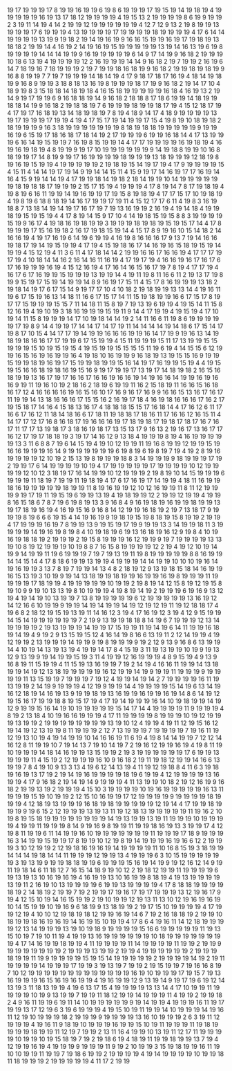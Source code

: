 19
17
19
19
19
17
8
19
19
16
19
19
6
19
8
6
19
19
19
17
19
15
19
14
19
18
19
4
19
19
19
19
19
16
19
13
17
18
12
19
19
19
19
4
19
15
13
2
19
19
19
19
8
6
19
9
19
19
2
3
19
11
14
19
4
14
2
19
19
12
19
19
19
19
19
19
4
12
7
12
9
13
2
19
8
19
19
13
19
19
19
17
6
19
19
19
4
13
19
19
19
19
17
19
19
19
19
18
19
19
19
19
4
17
6
14
14
19
19
19
19
13
19
9
19
18
2
19
14
19
16
19
9
16
16
15
19
19
16
19
17
19
18
19
13
18
18
2
19
19
14
4
16
19
2
14
19
16
19
15
19
19
19
19
19
13
19
14
16
13
19
6
19
8
19
19
19
19
14
14
14
19
19
9
16
19
19
19
19
19
6
14
9
17
14
19
9
16
18
2
19
19
19
10
18
6
13
19
4
19
19
19
19
12
2
16
19
19
19
14
14
9
16
18
2
19
7
19
19
2
16
19
6
14
7
18
19
16
7
18
19
19
19
2
19
7
19
19
18
16
18
19
9
16
18
2
19
19
18
19
18
19
9
16
8
8
19
19
7
7
19
7
19
19
19
14
18
14
19
4
17
9
18
17
18
17
16
19
4
18
14
19
18
19
9
16
8
9
19
19
3
18
8
18
13
16
19
8
19
19
19
18
17
19
9
16
18
2
19
14
17
10
4
18
9
19
8
3
15
18
18
14
18
19
18
4
16
15
18
19
19
19
19
19
16
18
4
16
19
13
2
19
14
9
19
17
19
19
6
9
16
18
18
19
14
9
16
18
2
18
18
8
17
18
6
19
19
14
18
19
19
18
18
14
19
9
16
18
2
19
18
18
19
7
6
19
19
19
18
19
19
18
17
19
4
15
12
18
17
19
4
17
19
17
16
18
19
13
14
18
19
18
19
7
8
19
4
18
9
14
17
4
18
9
19
19
19
19
13
19
17
19
19
19
17
19
19
4
19
4
17
15
17
19
14
19
19
17
15
4
19
8
19
10
18
19
18
2
18
19
19
19
9
16
3
18
19
19
19
19
19
19
19
8
18
19
18
18
19
19
19
19
19
9
19
19
16
19
6
15
19
17
18
16
18
17
18
14
19
2
17
19
19
19
6
19
19
16
18
14
4
17
13
19
19
19
6
16
14
19
15
19
19
7
16
19
8
15
19
19
14
4
17
17
19
19
19
19
16
19
18
19
4
16
19
16
19
18
19
4
8
19
19
9
19
17
10
19
19
19
19
19
19
9
14
19
18
8
19
19
10
16
8
18
19
19
17
14
8
19
9
19
17
16
19
19
19
19
18
19
19
19
13
18
19
19
19
12
18
19
8
19
16
19
15
19
19
4
19
19
19
19
19
2
19
18
19
15
14
19
17
19
4
17
9
19
19
19
19
15
4
15
11
4
14
14
19
17
19
14
9
19
14
14
15
11
4
15
9
19
17
14
16
19
17
17
16
19
14
16
4
15
9
19
14
14
19
4
17
19
19
18
14
19
18
2
18
14
19
19
10
14
19
19
19
19
19
19
18
19
18
18
17
19
19
19
2
15
17
15
19
4
19
19
19
4
17
8
19
14
7
8
17
19
18
19
4
19
8
19
6
16
11
19
19
14
19
16
19
19
17
19
15
8
19
18
19
4
17
17
15
17
10
19
18
19
4
19
8
19
6
18
8
18
19
14
16
17
19
19
17
19
11
4
15
12
17
17
6
11
4
19
8
3
16
19
18
8
7
13
18
14
19
14
19
17
16
17
19
7
19
13
16
19
19
2
16
19
4
19
14
18
4
19
19
18
19
15
19
15
19
4
4
17
8
19
14
15
9
17
10
4
14
19
18
15
19
15
8
8
3
19
19
19
19
15
19
9
16
17
4
19
18
16
19
18
19
19
3
19
19
19
18
19
18
19
15
19
15
17
14
4
17
8
19
19
19
17
15
16
19
18
2
16
17
19
18
15
19
14
4
15
17
8
9
19
16
10
15
14
18
2
14
16
16
19
4
19
17
16
19
6
14
19
6
19
19
4
16
19
8
16
16
16
17
9
13
7
19
14
16
16
19
18
17
19
14
19
15
19
19
4
17
19
4
15
19
18
16
17
14
16
19
16
15
18
19
15
19
14
19
19
4
15
12
19
4
11
3
6
11
4
17
18
14
14
2
19
19
16
16
17
16
16
19
4
17
17
17
19
17
19
4
10
18
14
14
16
2
16
14
16
11
16
19
4
17
19
17
19
4
16
16
19
16
17
16
17
6
17
16
19
19
19
16
19
4
15
12
16
19
4
17
16
14
16
15
16
17
19
7
8
19
4
17
17
19
4
16
17
6
17
16
19
19
15
19
19
19
13
19
19
14
4
19
11
19
8
11
16
6
11
2
19
13
17
19
8
19
9
15
19
17
15
19
14
19
19
14
8
9
16
19
17
15
11
4
15
17
8
16
19
19
19
13
18
2
19
18
14
19
17
6
17
15
14
9
19
17
17
10
4
10
18
2
19
18
19
19
13
13
14
4
19
16
11
19
6
17
15
19
16
13
14
18
11
16
6
17
15
17
14
11
15
19
18
19
19
16
6
17
15
17
8
19
17
17
15
19
19
19
15
15
7
11
14
18
11
15
8
19
7
19
13
19
6
19
19
4
19
15
14
11
15
8
12
16
19
4
19
10
19
3
18
16
19
19
19
15
19
11
9
14
4
17
19
19
4
19
15
19
4
17
10
19
14
11
15
8
19
19
19
14
17
10
19
18
14
14
19
2
14
11
16
6
11
19
8
6
19
19
19
19
19
17
19
8
9
14
4
19
19
17
14
14
17
14
17
19
11
14
14
14
14
19
14
18
6
17
15
14
17
19
8
17
10
15
4
14
17
17
19
14
19
19
16
16
16
19
19
16
14
17
19
9
19
16
13
14
19
18
19
18
16
16
17
17
19
19
6
17
15
19
19
4
15
11
19
19
19
15
11
17
13
19
19
15
15
19
19
19
15
10
19
15
19
15
4
19
15
19
19
15
15
15
15
11
19
6
19
4
14
15
15
6
12
19
19
16
15
16
19
16
19
19
16
4
19
18
10
16
19
19
9
16
18
19
13
19
15
15
16
9
19
19
15
19
19
18
19
16
19
17
15
19
19
18
19
19
15
16
14
19
17
16
19
19
15
19
4
4
19
15
19
15
16
16
18
19
18
16
19
15
16
9
19
17
19
19
17
13
19
17
14
18
19
18
2
16
15
16
18
19
19
13
16
17
19
17
16
16
17
16
16
19
16
16
19
14
19
16
16
14
19
19
16
19
16
16
9
19
11
19
16
10
19
2
18
16
2
18
19
6
19
19
11
16
2
15
18
19
11
16
16
15
16
18
16
17
12
4
16
16
16
16
19
16
15
16
10
17
16
9
16
17
16
9
9
16
16
15
13
16
17
16
17
11
19
19
14
13
18
16
16
16
17
15
15
16
2
16
19
17
18
4
16
19
18
16
16
16
17
16
2
17
19
15
18
17
14
16
4
15
18
13
16
17
4
18
18
18
15
15
17
16
18
14
4
17
16
12
6
11
17
16
6
17
16
12
11
18
14
18
16
6
17
18
11
19
18
18
17
18
16
11
17
16
16
12
16
15
11
4
14
17
17
12
17
16
8
16
18
17
19
16
16
16
19
17
18
19
18
17
19
18
17
18
17
16
7
16
17
11
17
17
13
19
18
17
3
18
16
19
18
17
13
15
13
17
9
16
13
2
19
16
17
13
16
17
17
16
12
17
19
17
18
18
19
3
19
17
14
16
12
9
13
18
4
19
19
19
8
19
4
16
19
19
19
19
19
13
3
11
6
8
8
7
19
6
14
15
19
4
19
10
12
19
19
11
19
16
8
19
19
12
19
19
15
19
16
16
19
19
19
16
14
9
19
19
19
19
19
19
6
19
8
19
6
19
8
19
7
19
4
19
2
8
19
16
19
19
19
19
12
10
19
2
15
13
19
8
19
19
19
18
8
3
14
19
19
19
9
18
19
19
19
17
19
2
19
19
17
6
14
19
19
19
19
10
19
4
17
19
19
19
19
19
17
19
19
19
19
10
12
19
19
19
19
12
10
12
3
18
19
17
16
14
19
19
10
12
19
19
19
2
19
8
19
10
14
15
19
19
19
6
19
19
19
11
18
19
7
19
19
11
19
18
19
4
17
6
17
16
19
17
14
19
19
4
18
11
16
19
19
18
16
19
19
19
19
19
18
19
19
11
8
19
16
19
19
12
10
12
16
19
19
11
8
11
12
19
19
19
9
19
17
19
11
19
15
19
6
19
19
13
19
4
19
18
19
19
12
2
19
19
12
19
19
4
19
19
8
16
15
18
6
7
8
7
19
6
19
8
19
13
3
9
16
8
4
9
16
19
18
19
16
19
19
18
19
19
13
19
17
18
19
16
19
4
16
19
15
16
9
16
8
14
12
19
19
16
18
19
2
19
7
13
18
17
9
19
19
19
8
19
6
6
6
19
15
4
14
19
16
19
9
19
18
19
15
19
8
18
19
15
8
19
19
2
19
19
4
17
19
19
19
16
19
7
8
19
19
13
9
19
15
19
17
19
9
19
19
13
3
14
19
19
18
11
3
19
19
19
19
14
19
16
19
8
19
8
4
10
19
18
19
6
19
13
16
18
19
16
12
9
19
8
4
10
19
16
19
18
18
19
2
19
19
19
2
19
15
8
19
19
19
16
12
19
19
9
19
7
19
19
19
19
13
13
19
10
8
19
12
19
19
19
10
19
8
8
7
16
15
8
19
19
19
19
12
2
19
4
19
12
10
19
14
19
9
14
19
19
11
19
6
19
19
19
7
19
7
19
13
19
11
19
8
19
19
19
19
19
8
8
16
19
19
14
14
15
14
4
17
8
18
6
19
19
13
19
19
4
19
19
19
14
14
19
19
10
10
10
19
16
14
19
16
19
19
3
13
7
8
19
7
19
19
14
13
4
8
2
18
19
12
9
13
19
18
15
18
14
16
19
19
16
15
13
19
3
10
19
9
19
14
13
18
19
19
18
19
19
16
19
19
16
19
8
19
19
19
11
19
19
19
19
17
18
19
19
4
19
19
19
19
19
10
19
19
2
19
8
19
14
12
15
8
19
12
19
15
8
19
10
9
9
19
10
13
13
19
8
10
19
19
19
4
19
8
19
14
19
2
19
19
19
6
19
16
9
13
12
19
4
19
14
19
10
13
19
19
7
13
8
19
19
19
19
19
6
12
19
19
19
19
19
13
16
19
12
14
12
16
6
10
19
19
9
19
19
14
19
14
19
19
14
19
12
19
12
19
11
19
12
18
18
17
4
19
6
8
2
18
12
19
15
19
13
19
11
14
16
12
3
19
4
17
16
19
12
3
19
4
12
9
15
19
19
14
15
14
19
19
19
19
19
19
7
2
19
9
13
19
19
18
18
8
14
19
6
7
19
19
19
12
13
14
19
19
19
19
2
19
13
19
19
19
14
19
19
17
15
19
19
11
19
14
19
6
14
11
19
19
16
18
19
14
19
4
9
19
2
9
13
15
19
15
12
4
16
14
19
8
16
6
13
19
11
2
12
14
19
19
4
19
12
19
19
2
13
19
19
19
14
19
19
9
19
8
19
19
19
9
19
2
12
9
13
9
16
8
6
13
19
19
14
4
10
19
14
13
19
13
19
4
19
19
14
17
8
4
15
19
3
11
19
13
19
19
10
19
9
19
13
12
9
13
19
9
19
14
19
19
15
19
3
11
4
19
19
12
16
19
19
19
4
8
9
15
19
4
9
13
9
16
8
19
11
15
19
19
4
11
15
19
13
16
19
19
7
19
2
14
19
4
16
16
11
19
19
14
13
18
19
19
14
19
12
13
18
19
19
19
19
19
16
12
19
19
14
19
9
19
19
11
19
19
19
9
19
19
19
19
11
13
15
19
19
7
19
19
19
7
19
12
4
19
19
14
19
14
2
7
19
19
19
19
16
11
19
13
19
19
2
14
19
9
19
19
19
4
12
19
9
19
19
14
4
19
19
19
19
15
14
19
6
13
14
19
16
12
18
19
14
16
19
13
9
19
19
18
19
13
16
19
19
16
19
19
16
19
14
8
6
14
19
12
19
15
16
17
19
19
18
8
19
15
17
19
4
17
19
14
19
19
19
16
14
10
19
18
19
19
14
19
12
9
19
19
15
16
14
19
10
19
19
19
19
19
15
14
17
14
4
19
19
19
19
11
9
19
19
19
4
8
19
2
13
18
4
10
19
16
16
19
19
19
4
17
11
19
19
19
19
8
19
19
19
10
19
12
19
19
19
13
19
19
2
19
19
19
19
19
19
19
19
13
19
10
12
4
19
19
4
19
11
12
19
15
16
12
19
14
19
12
13
19
19
8
11
19
19
19
2
12
7
13
19
19
19
7
19
19
19
19
7
19
16
11
19
12
19
13
10
19
4
19
14
19
19
10
14
16
16
19
11
6
19
4
19
8
14
14
19
19
7
12
12
14
16
12
8
11
19
19
10
7
19
14
13
7
19
10
14
19
7
2
19
16
12
19
19
16
19
4
19
8
11
19
10
19
19
19
14
18
14
16
19
19
13
15
19
19
2
19
3
19
19
19
19
19
19
17
6
19
19
13
19
19
19
11
4
15
19
2
12
19
19
19
16
10
9
16
18
2
19
11
19
18
12
19
19
14
16
6
13
19
19
7
8
4
19
10
9
13
3
13
4
19
6
12
14
13
19
4
11
19
12
19
18
8
4
11
6
3
19
18
19
16
19
13
17
19
2
19
14
19
16
19
19
19
19
18
19
6
19
19
4
12
19
19
19
19
13
16
19
19
4
17
9
16
18
2
19
14
19
14
9
19
19
19
4
11
13
19
19
10
18
2
19
12
16
19
9
16
18
2
19
19
13
19
2
19
19
19
4
15
10
3
19
19
19
19
10
19
16
19
19
19
19
19
16
13
11
19
19
19
15
19
10
19
19
2
12
15
10
16
19
19
17
12
19
19
19
19
9
19
19
19
19
18
19
19
19
4
12
18
19
13
19
19
19
16
18
19
18
19
19
19
19
19
12
19
14
4
17
19
19
18
19
19
19
9
19
6
15
2
12
19
19
19
13
19
13
11
19
12
18
13
19
19
19
19
19
11
19
16
2
10
19
8
19
15
18
19
19
19
19
19
19
19
19
14
19
13
19
19
13
19
11
19
19
19
10
19
19
19
19
4
19
19
11
19
19
19
8
14
9
19
16
9
8
19
19
11
19
19
18
16
19
13
3
19
19
17
4
12
19
8
11
19
19
6
11
14
19
19
16
10
19
19
19
19
19
19
19
11
19
19
19
17
18
9
19
19
19
16
3
14
19
19
15
19
19
17
8
19
19
10
12
19
8
19
14
19
19
19
16
19
16
6
12
2
19
19
19
3
10
12
19
19
2
12
19
18
16
19
16
19
14
19
19
19
19
11
10
16
8
15
19
3
18
19
19
14
14
14
19
18
14
14
11
19
19
19
12
19
19
13
4
19
19
19
6
3
10
15
19
19
19
19
19
19
3
19
13
19
9
19
19
18
18
19
19
6
19
19
19
15
16
19
14
19
9
19
12
16
12
14
9
19
11
19
18
14
6
11
18
12
7
16
15
14
18
9
19
10
12
2
19
18
12
19
19
11
19
19
19
19
6
19
13
19
13
10
16
19
16
19
4
16
19
19
13
10
16
19
19
8
18
19
4
19
13
19
19
19
19
13
19
11
2
16
19
10
13
19
19
19
19
6
19
19
13
19
19
19
19
4
17
8
18
18
19
19
19
19
18
19
2
14
18
19
2
19
19
7
19
2
19
19
17
19
16
17
19
17
19
19
19
13
12
19
16
17
9
19
4
12
15
10
19
14
16
15
19
19
2
19
10
19
19
12
19
13
11
13
10
12
19
16
19
16
19
10
14
15
19
19
10
19
16
9
6
18
19
9
13
18
19
19
2
19
17
15
10
19
19
19
19
4
17
19
19
12
19
4
10
10
12
19
18
19
18
12
19
19
16
19
14
6
7
19
2
16
18
18
19
2
19
19
10
18
19
19
18
16
19
16
19
14
16
19
15
10
19
19
4
17
8
6
4
19
16
11
14
12
18
19
19
19
19
12
13
14
19
19
19
13
19
10
19
18
9
19
19
19
19
15
16
6
19
19
19
19
19
11
19
13
15
10
19
7
19
10
11
19
4
19
19
13
16
19
19
19
19
19
19
10
18
19
19
19
19
19
19
19
19
4
17
14
16
19
19
18
19
19
4
11
19
19
19
19
11
14
19
19
19
19
11
19
19
2
19
19
9
19
19
19
19
19
19
19
2
19
19
19
13
19
19
2
19
19
4
19
19
19
19
19
19
2
19
19
19
18
19
19
11
19
9
19
19
19
19
15
19
15
14
19
19
19
19
19
2
19
19
19
19
14
19
2
19
11
19
19
19
19
14
19
19
19
17
19
19
3
19
13
19
7
19
19
2
19
15
19
19
7
19
16
16
8
19
7
10
12
19
19
19
19
19
19
19
19
19
19
19
19
19
16
19
10
19
19
19
17
19
15
7
19
13
16
19
19
19
16
15
16
19
16
19
19
4
19
16
19
19
12
9
13
19
14
9
19
17
19
6
19
12
14
13
19
3
11
18
13
19
19
4
19
6
13
17
15
4
19
19
19
19
13
13
14
4
17
10
19
19
11
19
19
19
19
10
19
9
13
19
19
7
19
19
11
18
12
19
19
14
19
19
19
11
4
19
19
2
19
19
18
2
4
9
16
11
19
19
6
19
11
14
10
19
19
19
19
19
9
19
14
19
19
4
19
19
19
16
11
19
17
19
19
13
17
12
19
6
3
19
6
19
19
19
4
19
15
10
19
11
19
19
14
10
19
19
19
14
19
16
11
12
19
10
19
19
19
18
2
19
19
19
9
19
19
19
19
13
16
10
19
19
19
2
6
3
19
11
12
19
19
19
4
19
16
11
9
18
19
10
19
19
19
16
19
19
15
10
19
11
19
19
19
11
19
18
19
19
19
19
18
19
19
11
12
19
7
19
19
2
13
11
16
4
19
19
10
13
19
11
12
17
11
19
19
19
19
10
19
19
10
19
15
18
19
7
19
2
19
18
6
19
4
18
19
11
19
19
18
19
19
13
7
19
4
12
19
19
16
19
4
19
19
19
9
19
19
19
11
9
19
2
10
19
19
3
15
19
18
19
19
16
11
19
10
10
19
19
11
19
19
7
19
18
6
19
19
2
19
19
19
19
4
19
14
19
19
19
19
10
19
19
18
11
18
19
19
19
2
19
19
19
19
19
4
11
17
2
19
19
